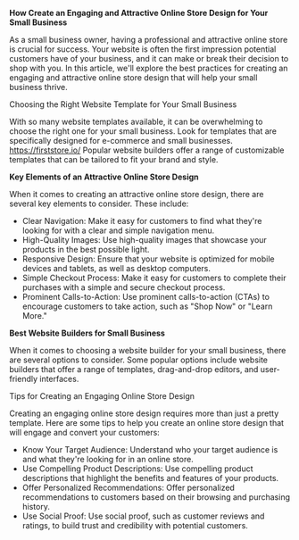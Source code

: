 **How Create an Engaging and Attractive Online Store Design for Your Small Business**

As a small business owner, having a professional and attractive online store is crucial for success. Your website is often the first impression potential customers have of your business, and it can make or break their decision to shop with you. In this article, we'll explore the best practices for creating an engaging and attractive online store design that will help your small business thrive.

Choosing the Right Website Template for Your Small Business

With so many website templates available, it can be overwhelming to choose the right one for your small business. Look for templates that are specifically designed for e-commerce and small businesses. https://firststore.io/
Popular website builders offer a range of customizable templates that can be tailored to fit your brand and style.

**Key Elements of an Attractive Online Store Design**

When it comes to creating an attractive online store design, there are several key elements to consider. These include:

- Clear Navigation: Make it easy for customers to find what they're looking for with a clear and simple navigation menu.
- High-Quality Images: Use high-quality images that showcase your products in the best possible light.
- Responsive Design: Ensure that your website is optimized for mobile devices and tablets, as well as desktop computers.
- Simple Checkout Process: Make it easy for customers to complete their purchases with a simple and secure checkout process.
- Prominent Calls-to-Action: Use prominent calls-to-action (CTAs) to encourage customers to take action, such as "Shop Now" or "Learn More."

**Best Website Builders for Small Business**

When it comes to choosing a website builder for your small business, there are several options to consider. Some popular options include website builders that offer a range of templates, drag-and-drop editors, and user-friendly interfaces.

Tips for Creating an Engaging Online Store Design

Creating an engaging online store design requires more than just a pretty template. Here are some tips to help you create an online store design that will engage and convert your customers:

- Know Your Target Audience: Understand who your target audience is and what they're looking for in an online store.
- Use Compelling Product Descriptions: Use compelling product descriptions that highlight the benefits and features of your products.
- Offer Personalized Recommendations: Offer personalized recommendations to customers based on their browsing and purchasing history.
- Use Social Proof: Use social proof, such as customer reviews and ratings, to build trust and credibility with potential customers.
